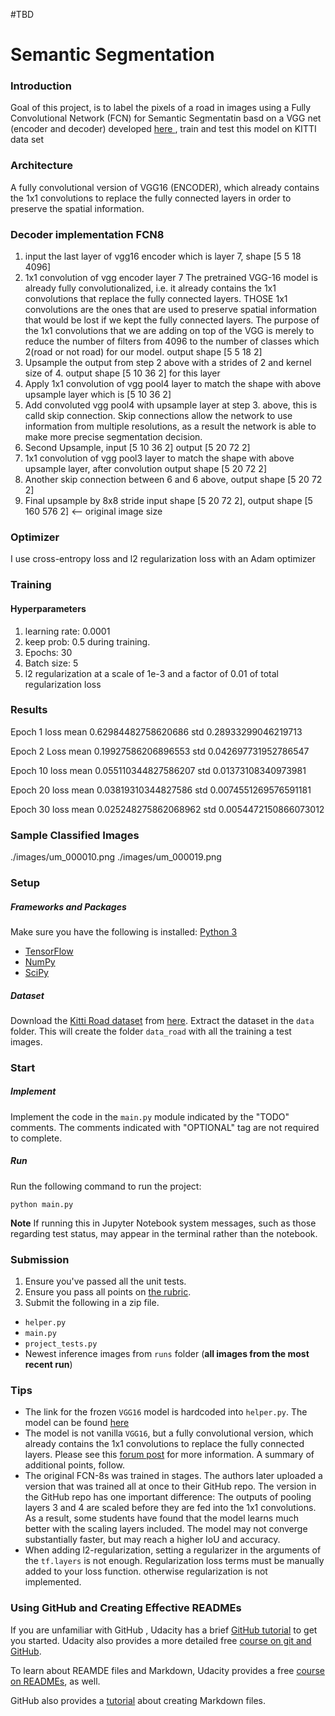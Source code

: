 #TBD


# Semantic Segmentation
### Introduction
Goal of this project, is to label the pixels of a road in images using a Fully Convolutional Network (FCN) for Semantic  Segmentatin basd on a VGG net (encoder and decoder) developed [here ](https://people.eecs.berkeley.edu/~jonlong/long_shelhamer_fcn.pdf), train and test this model on KITTI data set

### Architecture

A fully convolutional version of VGG16 (ENCODER), which already contains the 1x1 convolutions to replace the fully connected layers in order to preserve the spatial information.

### Decoder implementation FCN8
1. input the last layer of vgg16 encoder which is layer 7, shape [5 5 18 4096]
2. 1x1 convolution of vgg encoder layer 7
    The pretrained VGG-16 model is already fully convolutionalized, i.e. it
    already contains the 1x1 convolutions that replace the fully connected
    layers. THOSE 1x1 convolutions are the ones that are used to preserve
    spatial information that would be lost if we kept the fully connected
    layers. The purpose of the 1x1 convolutions that we are adding on top
    of the VGG is merely to reduce the number of filters from 4096 to the
    number of classes which 2(road or not road) for our model.
    output shape [5 5 18 2]
3. Upsample the output from step 2 above with a strides of 2 and kernel size of 4.
   output shape [5 10 36 2] for this layer
4. Apply 1x1 convolution of vgg pool4 layer to match the shape with above upsample layer
   which is [5 10 36 2]
5. Add convoluted vgg pool4 with upsample layer at step 3. above, this is calld skip connection.
   Skip connections allow the network to use information from multiple resolutions, as a result
   the network is able to make more precise segmentation decision.
6. Second Upsample, input [5 10 36 2] output [5 20 72 2]
7. 1x1 convolution of vgg pool3 layer to match the shape with above upsample layer,
   after convolution output shape [5 20 72 2]
8. Another skip connection between 6 and 6 above, output shape [5 20 72 2]
9. Final upsample by 8x8 stride
   input shape [5 20 72 2], output shape [5 160 576 2] <-- original image size

### Optimizer

I use cross-entropy loss and l2 regularization loss with an Adam optimizer

### Training

#### Hyperparameters
1. learning rate: 0.0001
2. keep prob: 0.5 during training.
3. Epochs: 30
4. Batch size: 5
5. l2 regularization at a scale of 1e-3 and a factor of 0.01 of total regularization loss

### Results

Epoch 1
loss
mean 0.62984482758620686
std 0.28933299046219713

Epoch 2
Loss
mean 0.19927586206896553
std 0.042697731952786547

Epoch 10
loss
mean 0.055110344827586207
std 0.01373108340973981

Epoch 20
loss
mean 0.03819310344827586
std 0.0074551269576591181

Epoch 30
loss
mean 0.025248275862068962
std 0.0054472150866073012

### Sample Classified Images

./images/um_000010.png
./images/um_000019.png



### Setup
##### Frameworks and Packages
Make sure you have the following is installed:
[Python 3](https://www.python.org/)
 - [TensorFlow](https://www.tensorflow.org/)
 - [NumPy](http://www.numpy.org/)
 - [SciPy](https://www.scipy.org/)
##### Dataset
Download the [Kitti Road dataset](http://www.cvlibs.net/datasets/kitti/eval_road.php) from [here](http://www.cvlibs.net/download.php?file=data_road.zip).  Extract the dataset in the `data` folder.  This will create the folder `data_road` with all the training a test images.

### Start
##### Implement
Implement the code in the `main.py` module indicated by the "TODO" comments.
The comments indicated with "OPTIONAL" tag are not required to complete.
##### Run
Run the following command to run the project:
```
python main.py
```
**Note** If running this in Jupyter Notebook system messages, such as those regarding test status, may appear in the terminal rather than the notebook.

### Submission
1. Ensure you've passed all the unit tests.
2. Ensure you pass all points on [the rubric](https://review.udacity.com/#!/rubrics/989/view).
3. Submit the following in a zip file.
 - `helper.py`
 - `main.py`
 - `project_tests.py`
 - Newest inference images from `runs` folder  (**all images from the most recent run**)
 
 ### Tips
- The link for the frozen `VGG16` model is hardcoded into `helper.py`.  The model can be found [here](https://s3-us-west-1.amazonaws.com/udacity-selfdrivingcar/vgg.zip)
- The model is not vanilla `VGG16`, but a fully convolutional version, which already contains the 1x1 convolutions to replace the fully connected layers. Please see this [forum post](https://discussions.udacity.com/t/here-is-some-advice-and-clarifications-about-the-semantic-segmentation-project/403100/8?u=subodh.malgonde) for more information.  A summary of additional points, follow. 
- The original FCN-8s was trained in stages. The authors later uploaded a version that was trained all at once to their GitHub repo.  The version in the GitHub repo has one important difference: The outputs of pooling layers 3 and 4 are scaled before they are fed into the 1x1 convolutions.  As a result, some students have found that the model learns much better with the scaling layers included. The model may not converge substantially faster, but may reach a higher IoU and accuracy. 
- When adding l2-regularization, setting a regularizer in the arguments of the `tf.layers` is not enough. Regularization loss terms must be manually added to your loss function. otherwise regularization is not implemented.
 
### Using GitHub and Creating Effective READMEs
If you are unfamiliar with GitHub , Udacity has a brief [GitHub tutorial](http://blog.udacity.com/2015/06/a-beginners-git-github-tutorial.html) to get you started. Udacity also provides a more detailed free [course on git and GitHub](https://www.udacity.com/course/how-to-use-git-and-github--ud775).

To learn about REAMDE files and Markdown, Udacity provides a free [course on READMEs](https://www.udacity.com/courses/ud777), as well. 

GitHub also provides a [tutorial](https://guides.github.com/features/mastering-markdown/) about creating Markdown files.
